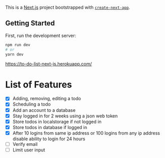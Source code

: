 This is a [Next.js](https://nextjs.org/) project bootstrapped with [`create-next-app`](https://github.com/vercel/next.js/tree/canary/packages/create-next-app).

## Getting Started

First, run the development server:

```bash
npm run dev
# or
yarn dev
```
https://to-do-list-next-js.herokuapp.com/

# List of Features
- [x] Adding, removing, editing a todo
- [x] Scheduling a todo
- [x] Add an account to a database
- [x] Stay logged in for 2 weeks using a json web token
- [x] Store todos in localstorage if not logged in
- [x] Store todos in database if logged in
- [x] After 10 logins from same ip address or 100 logins from any ip address disable ability to login for 24 hours
- [ ] Verify email
- [ ] Limit user input
